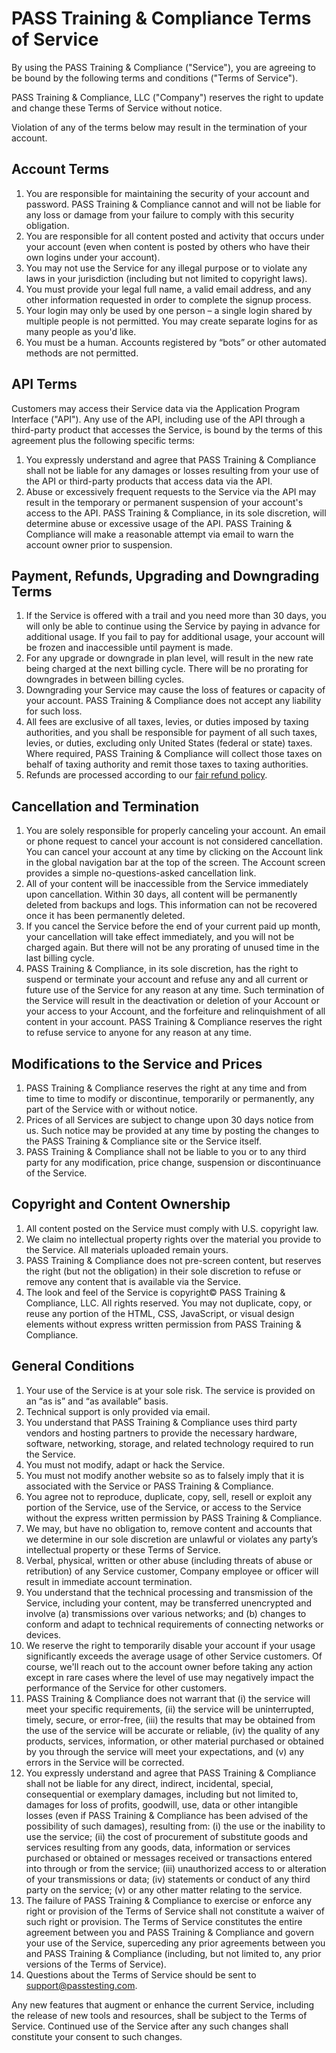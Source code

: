 # PASS Training & Compliance Terms of Service

By using the PASS Training & Compliance ("Service"), you are agreeing to be bound by the following terms and conditions ("Terms of Service").

PASS Training & Compliance, LLC ("Company") reserves the right to update and change these Terms of Service without notice.

Violation of any of the terms below may result in the termination of your account.

## Account Terms

1. You are responsible for maintaining the security of your account and password. PASS Training & Compliance cannot and will not be liable for any loss or damage from your failure to comply with this security obligation.
2. You are responsible for all content posted and activity that occurs under your account (even when content is posted by others who have their own logins under your account).
3. You may not use the Service for any illegal purpose or to violate any laws in your jurisdiction (including but not limited to copyright laws).
4. You must provide your legal full name, a valid email address, and any other information requested in order to complete the signup process.
5. Your login may only be used by one person – a single login shared by multiple people is not permitted. You may create separate logins for as many people as you'd like.
6. You must be a human. Accounts registered by “bots” or other automated methods are not permitted.

## API Terms

Customers may access their Service data via the Application Program Interface ("API"). Any use of the API, including use of the API through a third-party product that accesses the Service, is bound by the terms of this agreement plus the following specific terms:

1. You expressly understand and agree that PASS Training & Compliance shall not be liable for any damages or losses resulting from your use of the API or third-party products that access data via the API.
2. Abuse or excessively frequent requests to the Service via the API may result in the temporary or permanent suspension of your account's access to the API. PASS Training & Compliance, in its sole discretion, will determine abuse or excessive usage of the API. PASS Training & Compliance will make a reasonable attempt via email to warn the account owner prior to suspension.

## Payment, Refunds, Upgrading and Downgrading Terms

1. If the Service is offered with a trail and you need more than 30 days, you will only be able to continue using the Service by paying in advance for additional usage. If you fail to pay for additional usage, your account will be frozen and inaccessible until payment is made.
2. For any upgrade or downgrade in plan level, will result in the new rate being charged at the next billing cycle. There will be no prorating for downgrades in between billing cycles.
3. Downgrading your Service may cause the loss of features or capacity of your account. PASS Training & Compliance does not accept any liability for such loss.
4. All fees are exclusive of all taxes, levies, or duties imposed by taxing authorities, and you shall be responsible for payment of all such taxes, levies, or duties, excluding only United States (federal or state) taxes. Where required, PASS Training & Compliance will collect those taxes on behalf of taxing authority and remit those taxes to taxing authorities.
5. Refunds are processed according to our [fair refund policy](/refund.md).

## Cancellation and Termination

1. You are solely responsible for properly canceling your account. An email or phone request to cancel your account is not considered cancellation. You can cancel your account at any time by clicking on the Account link in the global navigation bar at the top of the screen. The Account screen provides a simple no-questions-asked cancellation link.
2. All of your content will be inaccessible from the Service immediately upon cancellation. Within 30 days, all content will be permanently deleted from backups and logs. This information can not be recovered once it has been permanently deleted.
3. If you cancel the Service before the end of your current paid up month, your cancellation will take effect immediately, and you will not be charged again. But there will not be any prorating of unused time in the last billing cycle.
4. PASS Training & Compliance, in its sole discretion, has the right to suspend or terminate your account and refuse any and all current or future use of the Service for any reason at any time. Such termination of the Service will result in the deactivation or deletion of your Account or your access to your Account, and the forfeiture and relinquishment of all content in your account. PASS Training & Compliance reserves the right to refuse service to anyone for any reason at any time.

## Modifications to the Service and Prices

1. PASS Training & Compliance reserves the right at any time and from time to time to modify or discontinue, temporarily or permanently, any part of the Service with or without notice.
2. Prices of all Services are subject to change upon 30 days notice from us. Such notice may be provided at any time by posting the changes to the PASS Training & Compliance site or the Service itself.
3. PASS Training & Compliance shall not be liable to you or to any third party for any modification, price change, suspension or discontinuance of the Service.

## Copyright and Content Ownership

1. All content posted on the Service must comply with U.S. copyright law.
2. We claim no intellectual property rights over the material you provide to the Service. All materials uploaded remain yours.
3. PASS Training & Compliance does not pre-screen content, but reserves the right (but not the obligation) in their sole discretion to refuse or remove any content that is available via the Service.
4. The look and feel of the Service is copyright© PASS Training & Compliance, LLC. All rights reserved. You may not duplicate, copy, or reuse any portion of the HTML, CSS, JavaScript, or visual design elements without express written permission from PASS Training & Compliance.

## General Conditions

1. Your use of the Service is at your sole risk. The service is provided on an “as is” and “as available” basis.
2. Technical support is only provided via email.
3. You understand that PASS Training & Compliance uses third party vendors and hosting partners to provide the necessary hardware, software, networking, storage, and related technology required to run the Service.
4. You must not modify, adapt or hack the Service.
5. You must not modify another website so as to falsely imply that it is associated with the Service or PASS Training & Compliance.
6. You agree not to reproduce, duplicate, copy, sell, resell or exploit any portion of the Service, use of the Service, or access to the Service without the express written permission by PASS Training & Compliance.
7. We may, but have no obligation to, remove content and accounts that we determine in our sole discretion are unlawful or violates any party’s intellectual property or these Terms of Service.
8. Verbal, physical, written or other abuse (including threats of abuse or retribution) of any Service customer, Company employee or officer will result in immediate account termination.
9. You understand that the technical processing and transmission of the Service, including your content, may be transferred unencrypted and involve (a) transmissions over various networks; and (b) changes to conform and adapt to technical requirements of connecting networks or devices.
10. We reserve the right to temporarily disable your account if your usage significantly exceeds the average usage of other Service customers. Of course, we'll reach out to the account owner before taking any action except in rare cases where the level of use may negatively impact the performance of the Service for other customers.
11. PASS Training & Compliance does not warrant that (i) the service will meet your specific requirements, (ii) the service will be uninterrupted, timely, secure, or error-free, (iii) the results that may be obtained from the use of the service will be accurate or reliable, (iv) the quality of any products, services, information, or other material purchased or obtained by you through the service will meet your expectations, and (v) any errors in the Service will be corrected.
12. You expressly understand and agree that PASS Training & Compliance shall not be liable for any direct, indirect, incidental, special, consequential or exemplary damages, including but not limited to, damages for loss of profits, goodwill, use, data or other intangible losses (even if PASS Training & Compliance has been advised of the possibility of such damages), resulting from: (i) the use or the inability to use the service; (ii) the cost of procurement of substitute goods and services resulting from any goods, data, information or services purchased or obtained or messages received or transactions entered into through or from the service; (iii) unauthorized access to or alteration of your transmissions or data; (iv) statements or conduct of any third party on the service; (v) or any other matter relating to the service.
13. The failure of PASS Training & Compliance to exercise or enforce any right or provision of the Terms of Service shall not constitute a waiver of such right or provision. The Terms of Service constitutes the entire agreement between you and PASS Training & Compliance and govern your use of the Service, superceding any prior agreements between you and PASS Training & Compliance (including, but not limited to, any prior versions of the Terms of Service).
14. Questions about the Terms of Service should be sent to [support@passtesting.com](mailto:support@passtesting.com).

Any new features that augment or enhance the current Service, including the release of new tools and resources, shall be subject to the Terms of Service. Continued use of the Service after any such changes shall constitute your consent to such changes.
